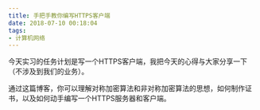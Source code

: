 ```yaml
---
title: 手把手教你编写HTTPS客户端
date: 2018-07-10 00:18:04
tags:
- 计算机网络
---
```


今天实习的任务计划是写一个HTTPS客户端，我把今天的心得与大家分享一下（不涉及到我们的业务）。

通过这篇博客，你可以理解对称加密算法和非对称加密算法的思想，如何制作证书，以及如何动手编写一个HTTPS服务器和客户端。